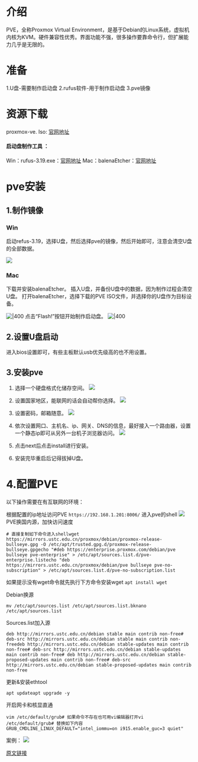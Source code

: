 # 介绍 [​]( #介绍 "介绍的直接链接")

PVE，全称Proxmox Virtual Environment，是基于Debian的Linux系统，虚拟机内核为KVM。硬件兼容性优秀。界面功能不强，很多操作要靠命令行，但扩展能力几乎是无限的。

# 准备 [​]( #准备 "准备的直接链接")

1.U盘-需要制作启动盘 2.rufus软件-用于制作启动盘 3.pve镜像

# 资源下载 
 proxmox-ve. Iso: [官网地址]( https://pve.proxmox.com/wiki/Main_Page "官网地址")

#### 启动盘制作工具 ：
Win：rufus-3.19.exe：[官网地址]( https://rufus.ie/zh/ "官网地址")
Mac：balenaEtcher：[官网地址](https://etcher.balena.io/#download-etcher)

# pve安装 [​]( #pve安装 "pve安装的直接链接")

## 1.制作镜像[​](#1制作镜像 "1.制作镜像的直接链接")
### Win
启动refus-3.19，选择U盘，然后选择pve的镜像，然后开始即可，注意会清空U盘的全部数据。

![](https://www.benzhu.xyz/wp-content/uploads/2022/08/pve-1.png)
### Mac
下载并安装balenaEtcher。
插入U盘，并备份U盘中的数据，因为制作过程会清空U盘。
打开balenaEtcher，选择下载的PVE ISO文件，并选择你的U盘作为目标设备。

![|400](https://qhdtc.oss-cn-chengdu.aliyuncs.com/obsidian/202411040951193.png)
点击“Flash!”按钮开始制作启动盘。
![|400](https://qhdtc.oss-cn-chengdu.aliyuncs.com/obsidian/202411040957024.png)

## 2.设置U盘启动
进入bios设置即可，有些主板默认usb优先级高的也不用设置。

## 3.安装pve

1.  选择一个硬盘格式化储存空间。 ![](https://www.benzhu.xyz/wp-content/uploads/2022/08/pve-2.png)
2.  设置国家地区，能联网的话会自动帮你选择。 ![](https://www.benzhu.xyz/wp-content/uploads/2022/08/pve-3.png)
3.  设置密码，邮箱随意。 ![](https://www.benzhu.xyz/wp-content/uploads/2022/08/pve-4.png)
4.  依次设置网口、主机名、ip、网关、DNS的信息，最好接入一个路由器，设置一个静态ip即可从另外一台机子浏览器访问。 ![](https://www.benzhu.xyz/wp-content/uploads/2022/08/pve-5.png)
    
5.  点击next后点击install进行安装。
6.  安装完毕重启后记得拔掉U盘。

# 4.配置PVE[​](#4配置pve "4.配置PVE的直接链接")

以下操作需要在有互联网的环境：

根据配置的ip地址访问PVE `https://192.168.1.201:8006/`
进入pve的shell ![](https://www.benzhu.xyz/wp-content/uploads/2022/08/pve-6.png)
PVE换国内源，加快访问速度

```
# 直接复制如下命令进入shellwget https://mirrors.ustc.edu.cn/proxmox/debian/proxmox-release-bullseye.gpg -O /etc/apt/trusted.gpg.d/proxmox-release-bullseye.gpgecho "#deb https://enterprise.proxmox.com/debian/pve bullseye pve-enterprise" > /etc/apt/sources.list.d/pve-enterprise.listecho "deb https://mirrors.ustc.edu.cn/proxmox/debian/pve bullseye pve-no-subscription" > /etc/apt/sources.list.d/pve-no-subscription.list     
```

如果提示没有wget命令就先执行下方命令安装wget `apt install wget`

Debian换源
```
mv /etc/apt/sources.list /etc/apt/sources.list.bknano /etc/apt/sources.list   
```

Sources.list加入源
```
deb http://mirrors.ustc.edu.cn/debian stable main contrib non-free# deb-src http://mirrors.ustc.edu.cn/debian stable main contrib non-freedeb http://mirrors.ustc.edu.cn/debian stable-updates main contrib non-free# deb-src http://mirrors.ustc.edu.cn/debian stable-updates main contrib non-free# deb http://mirrors.ustc.edu.cn/debian stable-proposed-updates main contrib non-free# deb-src http://mirrors.ustc.edu.cn/debian stable-proposed-updates main contrib non-free   
```

更新&安装ethtool
```
apt updateapt upgrade -y   
```

开启网卡和核显直通
```
vim /etc/default/grub# 如果命令不存在也可用vi编辑器打开vi /etc/default/grub# 替换如下内容GRUB_CMDLINE_LINUX_DEFAULT="intel_iommu=on i915.enable_guc=3 quiet"   
```

案例：
![](https://www.benzhu.xyz/wp-content/uploads/2022/08/pve-7.png)

[原文链接](https://allinone.quickso.cn/docs/install/pve-install/)
